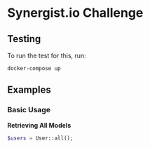 Synergist.io Challenge
======================

Testing
-------

To run the test for this, run:

```
docker-compose up
```

Examples
--------
### Basic Usage

**Retrieving All Models**

```php
$users = User::all();
```